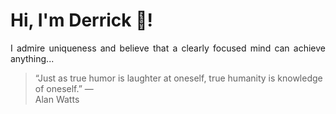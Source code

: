 # Hi, I'm Derrick 👋!
<p align="justify">I admire uniqueness and believe that a clearly focused mind can achieve anything...</p> 
<!-- #quote-start -->
<blockquote>&ldquo;Just as true humor is laughter at oneself, true humanity is knowledge of oneself.&rdquo; &mdash; <footer>Alan Watts</footer></blockquote>
<!-- #quote-end -->
